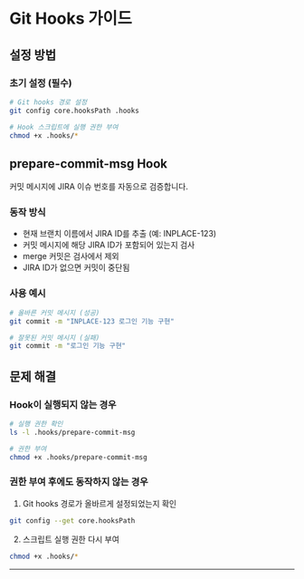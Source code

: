 # Git Hooks 가이드

## 설정 방법

### 초기 설정 (필수)
```bash
# Git hooks 경로 설정
git config core.hooksPath .hooks

# Hook 스크립트에 실행 권한 부여
chmod +x .hooks/*
```

## prepare-commit-msg Hook
커밋 메시지에 JIRA 이슈 번호를 자동으로 검증합니다.

### 동작 방식
- 현재 브랜치 이름에서 JIRA ID를 추출 (예: INPLACE-123)
- 커밋 메시지에 해당 JIRA ID가 포함되어 있는지 검사
- merge 커밋은 검사에서 제외
- JIRA ID가 없으면 커밋이 중단됨

### 사용 예시
```bash
# 올바른 커밋 메시지 (성공)
git commit -m "INPLACE-123 로그인 기능 구현"

# 잘못된 커밋 메시지 (실패)
git commit -m "로그인 기능 구현"
```

## 문제 해결

### Hook이 실행되지 않는 경우
```bash
# 실행 권한 확인
ls -l .hooks/prepare-commit-msg

# 권한 부여
chmod +x .hooks/prepare-commit-msg
```

### 권한 부여 후에도 동작하지 않는 경우
1. Git hooks 경로가 올바르게 설정되었는지 확인
```bash
git config --get core.hooksPath
```

2. 스크립트 실행 권한 다시 부여
```bash
chmod +x .hooks/*
```

---